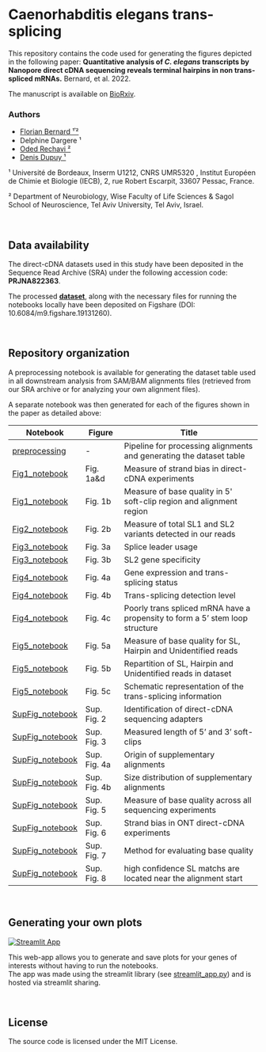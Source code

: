 
# Caenorhabditis elegans trans-splicing


This repository contains the code used for generating the figures depicted in the following paper: **Quantitative analysis of *C. elegans* transcripts by Nanopore direct cDNA sequencing reveals terminal hairpins in non trans- spliced mRNAs.** Bernard, et al. 2022.

The manuscript is available on [BioRxiv](https://www.biorxiv.org/content/10.1101/2022.04.14.488332v1).

### Authors

- [Florian Bernard ¹𝄒²](https://www.github.com/FlorianBrnrd)
- Delphine Dargere ¹
- [Oded Rechavi ²](https://www.odedrechavilab.com/)
- [Denis Dupuy ¹](http://www.iecb.u-bordeaux.fr/teams/DUPUY/DupuylabSite/Welcome.html)


¹ Université de Bordeaux, Inserm U1212, CNRS UMR5320 , Institut Européen de Chimie et Biologie (IECB), 2, rue Robert Escarpit, 33607 Pessac, France.

² Department of Neurobiology, Wise Faculty of Life Sciences & Sagol School of Neuroscience, Tel Aviv University, Tel Aviv, Israel.

&nbsp;


## Data availability

The direct-cDNA datasets used in this study have been deposited in the Sequence Read Archive (SRA) under the following accession code: **PRJNA822363**.

The processed **[dataset](https://doi.org/10.6084/m9.figshare.19131260.v1)**, along with the necessary files for running the notebooks locally have been deposited on Figshare (DOI: 10.6084/m9.figshare.19131260).

&nbsp;


## Repository organization

A preprocessing notebook is available for generating the dataset table used in all downstream analysis from SAM/BAM alignments files (retrieved from our SRA archive or for analyzing your own alignment files).

A separate notebook was then generated for each of the figures shown in the paper as detailed above: 

| Notebook                                                                                                        | Figure       | Title                                                             |
|-----------------------------------------------------------------------------------------------------------------|--------------|-------------------------------------------------------------------|
| [preprocessing](https://github.com/FlorianBrnrd/elegans-trans-splicing/blob/main/notebooks/preprocessing.ipynb) | -            |Pipeline for processing alignments and generating the dataset table |
| [Fig1_notebook](https://github.com/FlorianBrnrd/elegans-trans-splicing/blob/main/notebooks/Fig1_notebook.ipynb) | Fig. 1a&d    |Measure of strand bias in direct-cDNA experiments                  |
| [Fig1_notebook](https://github.com/FlorianBrnrd/elegans-trans-splicing/blob/main/notebooks/Fig1_notebook.ipynb) | Fig. 1b      |Measure of base quality in 5' soft-clip region and alignment region |
| [Fig2_notebook](https://github.com/FlorianBrnrd/elegans-trans-splicing/blob/main/notebooks/Fig2_notebook.ipynb) | Fig. 2b      |Measure of total SL1 and SL2 variants detected in our reads        |
| [Fig3_notebook](https://github.com/FlorianBrnrd/elegans-trans-splicing/blob/main/notebooks/Fig3_notebook.ipynb) | Fig. 3a      |Splice leader usage                                                |
| [Fig3_notebook](https://github.com/FlorianBrnrd/elegans-trans-splicing/blob/main/notebooks/Fig3_notebook.ipynb) | Fig. 3b      |SL2 gene specificity                                               |
| [Fig4_notebook](https://github.com/FlorianBrnrd/elegans-trans-splicing/blob/main/notebooks/Fig4_notebook.ipynb) | Fig. 4a      |Gene expression and trans-splicing status                          |
| [Fig4_notebook](https://github.com/FlorianBrnrd/elegans-trans-splicing/blob/main/notebooks/Fig4_notebook.ipynb) | Fig. 4b      |Trans-splicing detection level                                     |
| [Fig4_notebook](https://github.com/FlorianBrnrd/elegans-trans-splicing/blob/main/notebooks/Fig4_notebook.ipynb) | Fig. 4c      |Poorly trans spliced mRNA have a propensity to form a 5’ stem loop structure |
| [Fig5_notebook](https://github.com/FlorianBrnrd/elegans-trans-splicing/blob/main/notebooks/Fig5_notebook.ipynb) | Fig. 5a      |Measure of base quality for SL, Hairpin and Unidentified reads     |
| [Fig5_notebook](https://github.com/FlorianBrnrd/elegans-trans-splicing/blob/main/notebooks/Fig5_notebook.ipynb) | Fig. 5b      |Repartition of SL, Hairpin and Unidentified reads in dataset       |
| [Fig5_notebook](https://github.com/FlorianBrnrd/elegans-trans-splicing/blob/main/notebooks/Fig5_notebook.ipynb) | Fig. 5c      |Schematic representation of the trans-splicing information         |
| [SupFig_notebook](https://github.com/FlorianBrnrd/elegans-trans-splicing/blob/main/notebooks/SupFig_notebook.ipynb) | Sup. Fig. 2  |Identification of direct-cDNA sequencing adapters                  |
| [SupFig_notebook](https://github.com/FlorianBrnrd/elegans-trans-splicing/blob/main/notebooks/SupFig_notebook.ipynb) | Sup. Fig. 3  |Measured length of 5’ and 3’ soft-clips                            |
| [SupFig_notebook](https://github.com/FlorianBrnrd/elegans-trans-splicing/blob/main/notebooks/SupFig_notebook.ipynb) | Sup. Fig. 4a |Origin of supplementary alignments                                           |
| [SupFig_notebook](https://github.com/FlorianBrnrd/elegans-trans-splicing/blob/main/notebooks/SupFig_notebook.ipynb) | Sup. Fig. 4b |Size distribution of supplementary alignments                                |
| [SupFig_notebook](https://github.com/FlorianBrnrd/elegans-trans-splicing/blob/main/notebooks/SupFig_notebook.ipynb) | Sup. Fig. 5  |Measure of base quality across all sequencing experiments                    |
| [SupFig_notebook](https://github.com/FlorianBrnrd/elegans-trans-splicing/blob/main/notebooks/SupFig_notebook.ipynb) | Sup. Fig. 6  |Strand bias in ONT direct-cDNA experiments                                   |
| [SupFig_notebook](https://github.com/FlorianBrnrd/elegans-trans-splicing/blob/main/notebooks/SupFig_notebook.ipynb) | Sup. Fig. 7  |Method for evaluating base quality                                           |
| [SupFig_notebook](https://github.com/FlorianBrnrd/elegans-trans-splicing/blob/main/notebooks/SupFig_notebook.ipynb) | Sup. Fig. 8  |high confidence SL matchs are located near the alignment start               |


&nbsp;

## Generating your own plots
[![Streamlit App](https://static.streamlit.io/badges/streamlit_badge_black_white.svg)](https://share.streamlit.io/florianbrnrd/elegans-trans-splicing/main/app/streamlit_app.py)

This web-app allows you to generate and save plots for your genes of interests without having to run the notebooks.  
The app was made using the streamlit library (see [streamlit_app.py](https://github.com/FlorianBrnrd/elegans-trans-splicing/blob/main/app/streamlit_app.py)) and is hosted via streamlit sharing.

&ensp;


## License

The source code is licensed under the MIT License.

